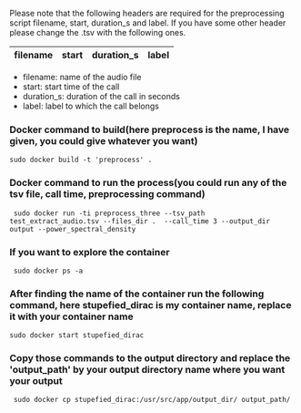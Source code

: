 Please note that the following headers are required for the preprocessing script filename, start, duration_s and label. If you have some other header please change the .tsv with the following ones.

| filename | start	| duration_s |	label |
  | --------------------------- | ---------------- | --------------------- | ------------------------- |

- filename: name of the audio file
- start: start time of the call
- duration_s: duration of the call in seconds
- label: label to which the call belongs
### Docker command to build(here preprocess is the name, I have given, you could give whatever you want)
```
sudo docker build -t 'preprocess' .
```
### Docker command to run the process(you could run any of the tsv file, call time, preprocessing command)

```
 sudo docker run -ti preprocess_three --tsv_path test_extract_audio.tsv --files_dir .  --call_time 3 --output_dir output --power_spectral_density 
```
### If you want to explore the container

```
 sudo docker ps -a
```

### After finding the name of the container run the following command, here stupefied_dirac is my container name, replace it with your container name

```
sudo docker start stupefied_dirac
```

### Copy those commands to the output directory and replace the 'output_path' by your output directory name where you want your output

```
 sudo docker cp stupefied_dirac:/usr/src/app/output_dir/ output_path/
```
